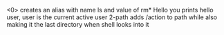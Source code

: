 <0> creates an alias with name ls and value of rm*
Hello you prints hello user, user is the current active user
2-path adds /action to path while also making it the last directory when shell looks into it